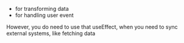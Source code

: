 - for transforming data
- for handling user event

However, you do need to use that useEffect, when you need to sync external systems, like fetching data